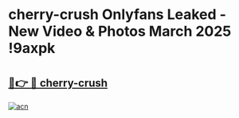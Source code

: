# cherry-crush Onlyfans Leaked - New Video & Photos March 2025 !9axpk

# <h2><a href="https://i9pt52.iuczelnia.edu.pl?title=cherry-crush&ref=9axpk">🔗👉 🔴 cherry-crush</a></h2>

[![acn](https://github.com/user-attachments/assets/0f9c940e-d8b0-45ae-aac7-cd30a18b3e1c)](https://i9pt52.iuczelnia.edu.pl?title=cherry-crush&ref=9axpk)

